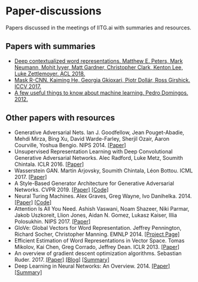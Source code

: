 # Paper-discussions
Papers discussed in the meetings of IITG.ai with summaries and resources.

## Papers with summaries

* [Deep contextualized word representations. Matthew E. Peters, Mark Neumann, Mohit Iyyer, Matt Gardner, Christopher Clark, Kenton Lee, Luke Zettlemoyer. ACL 2018.](https://github.com/IITGuwahati-AI/Paper-discussions/blob/master/Summaries/Deep%20contextualized%20word%20representations.md)
* [Mask R-CNN. Kaiming He, Georgia Gkioxari, Piotr Dollár, Ross Girshick. ICCV 2017.](https://github.com/IITGuwahati-AI/Paper-discussions/blob/master/Summaries/Mask%20RCNN.md)
* [A few useful things to know about machine learning. Pedro Domingos. 2012.](https://github.com/IITGuwahati-AI/Paper-discussions/blob/master/Summaries/A%20few%20useful%20things%20to%20know%20about%20machine%20learning.md)

## Other papers with resources
* Generative Adversarial Nets. Ian J. Goodfellow, Jean Pouget-Abadie, Mehdi Mirza, Bing Xu, David Warde-Farley, Sherjil Ozair, Aaron Courville, Yoshua Bengio. NIPS 2014.
[[Paper]](https://arxiv.org/pdf/1406.2661.pdf)
* Unsupervised Representation Learning with Deep Convolutional Generative Adversarial Networks. Alec Radford, Luke Metz, Soumith Chintala. ICLR 2016. [[Paper]](https://arxiv.org/pdf/1511.06434.pdf)
* Wasserstein GAN. Martin Arjovsky, Soumith Chintala, Léon Bottou. ICML 2017. [[Paper]](https://arxiv.org/pdf/1701.07875.pdf)
* A Style-Based Generator Architecture for Generative Adversarial Networks. CVPR 2019. [[Paper]](https://arxiv.org/pdf/1812.04948v3.pdf) [[Code]](https://github.com/IITGuwahati-AI/StyleGAN)
* Neural Turing Machines. Alex Graves, Greg Wayne, Ivo Danihelka. 2014. [[Paper]](https://arxiv.org/pdf/1410.5401.pdf) [[Code]](https://github.com/IITGuwahati-AI/Neural-Turing-Machine)
* Attention Is All You Need. Ashish Vaswani, Noam Shazeer, Niki Parmar, Jakob Uszkoreit, Llion Jones, Aidan N. Gomez, Lukasz Kaiser, Illia Polosukhin. NIPS 2017. [[Paper]](https://arxiv.org/pdf/1706.03762.pdf)
* GloVe: Global Vectors for Word Representation. Jeffrey Pennington, Richard Socher, Christopher Manning. EMNLP 2014. [[Project Page]](https://nlp.stanford.edu/projects/glove/)
* Efficient Estimation of Word Representations in Vector Space. Tomas Mikolov, Kai Chen, Greg Corrado, Jeffrey Dean. ICLR 2013. [[Paper]](https://arxiv.org/pdf/1301.3781.pdf)
* An overview of gradient descent optimization algorithms. Sebastian Ruder. 2017. [[Paper]](https://arxiv.org/pdf/1609.04747.pdf) [[Blog]](https://ruder.io/optimizing-gradient-descent/index.html) [[Summary]](https://medium.com/iitg-ai/into-the-depths-of-gradient-descent-52cf9ee92d36)
* Deep Learning in Neural Networks: An Overview. 2014. [[Paper]](https://arxiv.org/pdf/1404.7828.pdf) [[Summary]](https://docs.google.com/presentation/d/1BPHC3gST5D6r0rOZTuZWENYt4ndGc-O0c1Pwibukrw0/edit?fbclid=IwAR30A92bEtW7Zi83_qoYaOKTKzp6cMkGXj2R_hF2RPyXCQR1nH03wW51CEg#slide=id.g9d6f030de7_0_0)

